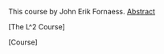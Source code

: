 This course by John Erik Fornaess.
 [Abstract](https://github.com/FornaessL2course/FornaessL2course.github.io/raw/master/The%20Abstract%20for%20this%20course.pdf)
 


[The L^2 Course]

[Course]


